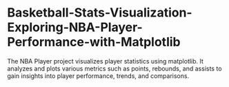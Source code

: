 # Basketball-Stats-Visualization-Exploring-NBA-Player-Performance-with-Matplotlib
The NBA Player project visualizes player statistics using matplotlib. It analyzes and plots various metrics such as points, rebounds, and assists to gain insights into player performance, trends, and comparisons.
